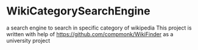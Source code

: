 # WikiCategorySearchEngine
a search engine to search in specific category of wikipedia 
This project is written with help of https://github.com/compmonk/WikiFinder as a university project
